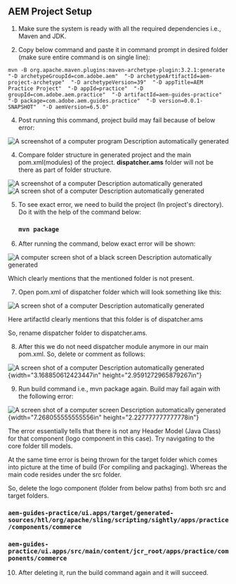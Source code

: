 ## AEM Project Setup

1.  Make sure the system is ready with all the required dependencies
    i.e., Maven and JDK. 

2.  Copy below command and paste it in command prompt in desired folder
    (make sure entire command is on single line):
    
   ```mvn -B org.apache.maven.plugins:maven-archetype-plugin:3.2.1:generate  "-D archetypeGroupId=com.adobe.aem"  "-D archetypeArtifactId=aem-project-archetype"  "-D archetypeVersion=39"  "-D appTitle=AEM Practice Project"  "-D appId=practice"  "-D groupId=com.adobe.aem.practice"  "-D artifactId=aem-guides-practice"  "-D package=com.adobe.aem.guides.practice"  "-D version=0.0.1-SNAPSHOT"  "-D aemVersion=6.5.0"```

4.  Post running this command, project build may fail because of below
    error:

![A screenshot of a computer program Description automatically
generated](./image1.png)

4.  Compare folder structure in generated project and the main
    pom.xml(modules) of the project. **dispatcher.ams** folder will not
    be there as part of folder structure.

![A screenshot of a computer Description automatically
generated](./image2.png)![A screen shot of a computer Description
automatically
generated](./image3.png)

5.  To see exact error, we need to build the project (In project's
    directory). Do it with the help of the command below:
    
    ### `mvn package`

7.  After running the command, below exact error will be shown:

![A computer screen shot of a black screen Description automatically
generated](./image4.png)

Which clearly mentions that the mentioned folder is not present.

7.  Open pom.xml of dispatcher folder which will look something like
    this:

![A screen shot of a computer Description automatically
generated](./image5.png)

Here artifactId clearly mentions that this folder is of dispatcher.ams

So, rename dispatcher folder to dispatcher.ams.

8.  After this we do not need dispatcher module anymore in our main
    pom.xml. So, delete or comment as follows:

![A screen shot of a computer Description automatically
generated](./image6.png){width="3.168850612423447in"
height="2.9591272965879267in"}

9.  Run build command i.e., mvn package again. Build may fail again with
    the following error:

![A screen shot of a computer screen Description automatically
generated](./image7.png){width="7.268055555555556in"
height="2.227777777777778in"}

The error essentially tells that there is not any Header Model (Java
Class) for that component (logo component in this case). Try navigating
to the core folder till models.

At the same time error is being thrown for the target folder which comes
into picture at the time of build (For compiling and packaging). Whereas
the main code resides under the src folder.

So, delete the logo component (folder from below paths) from both src
and target folders.

### `aem-guides-practice/ui.apps/target/generated-sources/htl/org/apache/sling/scripting/sightly/apps/practice/components/commerce`

### `aem-guides-practice/ui.apps/src/main/content/jcr_root/apps/practice/components/commerce`

10.	After deleting it, run the build command again and it will succeed.
